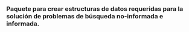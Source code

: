 ### Paquete para crear estructuras de datos requeridas para la solución de problemas de búsqueda no-informada e informada.